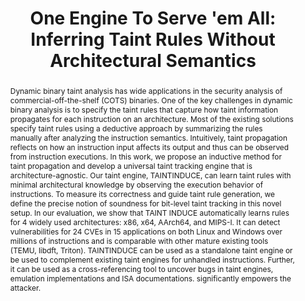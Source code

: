 ---
title: "One Engine To Serve 'em All: Inferring Taint Rules Without Architectural Semantics"
authors:
 - name: Zheng Leong Chua
 - slug: teo
 - name: Yanhao Wang
 - name: Prateek Saxena
   url: https://www.comp.nus.edu.sg/~prateeks/
 - name: Zhenkai Liang
 - name: Purui Su

publication: NDSS
year: 2019
pub_url: "https://www.ndss-symposium.org/wp-content/uploads/2019/02/ndss2019_05A-2_Chua_paper.pdf"
category: ML Applications
abstract: "Dynamic binary taint analysis has wide applications in the security analysis of commercial-off-the-shelf (COTS) binaries. One of the key challenges in dynamic binary analysis is to specify the taint rules that capture how taint information propagates for each instruction on an architecture. Most of the existing solutions specify taint rules using a deductive approach by summarizing the rules manually after analyzing the instruction semantics. Intuitively, taint propagation reflects on how an instruction input affects its output and thus can be observed from instruction executions. In this work, we propose an inductive method for taint propagation and develop a universal taint tracking engine that is architecture-agnostic. Our taint engine, TAINTINDUCE, can learn taint rules with minimal architectural knowledge by observing the execution behavior of instructions. To measure its correctness and guide taint rule generation, we define the precise notion of soundness for bit-level taint tracking in this novel setup. In our evaluation, we show that TAINT INDUCE automatically learns rules for 4 widely used architectures: x86, x64, AArch64, and MIPS-I. It can detect vulnerabilities for 24 CVEs in 15 applications on both Linux and Windows over millions of instructions and is comparable with other mature existing tools (TEMU, libdft, Triton). TAINTINDUCE can be used as a standalone taint engine or be used to complement existing taint engines for unhandled instructions. Further, it can be used as a cross-referencing tool to uncover bugs in taint engines, emulation implementations and ISA documentations. significantly empowers the attacker."
---